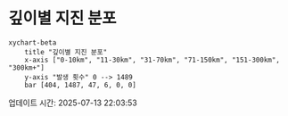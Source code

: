 # 깊이별 지진 분포

```mermaid
xychart-beta
    title "깊이별 지진 분포"
    x-axis ["0-10km", "11-30km", "31-70km", "71-150km", "151-300km", "300km+"]
    y-axis "발생 횟수" 0 --> 1489
    bar [404, 1487, 47, 6, 0, 0]
```

업데이트 시간: 2025-07-13 22:03:53
